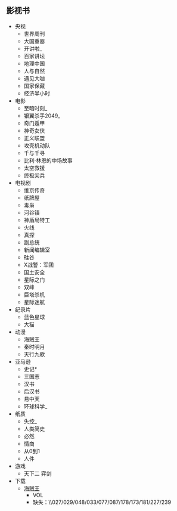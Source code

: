 ##  影视书

-   央视
    -   世界周刊
    -   大国重器
    -   开讲啦_
    -   百家讲坛
    -   地理中国
    -   人与自然
    -   遇见大咖
    -   国家保藏
    -   经济半小时
-   电影
    -   至暗时刻_
    -   银翼杀手2049_
    -   奇门遁甲
    -   神奇女侠
    -   正义联盟
    -   攻壳机动队
    -   千与千寻
    -   比利·林恩的中场故事
    -   太空救援
    -   终极尖兵
-   电视剧
    -   维京传奇
    -   纸牌屋
    -   毒枭
    -   河谷镇
    -   神盾局特工
    -   火线
    -   真探
    -   副总统
    -   新闻编辑室
    -   硅谷
    -   X战警：军团
    -   国土安全
    -   星际之门
    -   双峰
    -   巨塔杀机
    -   星际迷航
-   纪录片
    -   蓝色星球
    -   大猫
-   动漫
    -   海贼王
    -   秦时明月
    -   天行九歌
-   亚马逊
    -   史记*
    -   三国志
    -   汉书
    -   后汉书
    -   易中天
    -   环球科学_
-   纸质
    -   失控_
    -   人类简史
    -   必然
    -   情商
    -   从0到1
    -   人件
-   游戏
    -   天下二 弈剑
-   下载
    -   [海贼王](http://www.kisssub.org/search.php?keyword=%E6%B5%B7%E8%B4%BC%E7%8E%8B+%E7%AE%80%E6%97%A5)
        -   VOL
        -   缺失：\\\\027/029/048/033/077/087/178/173/181/227/239
